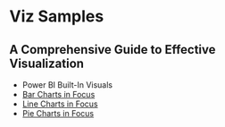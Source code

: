 # Viz Samples

## A Comprehensive Guide to Effective Visualization
* Power BI Built-In Visuals
* [Bar Charts in Focus](https://www.linkedin.com/pulse/bar-charts-focus-comprehensive-guide-effective-naji-el-kotob-6lbqf/)
* [Line Charts in Focus](https://www.linkedin.com/pulse/line-charts-focus-comprehensive-guide-effective-naji-el-kotob-fwsnf)
* [Pie Charts in Focus](https://www.linkedin.com/pulse/pie-charts-focus-comprehensive-guide-effective-naji-el-kotob-g7h0f)
